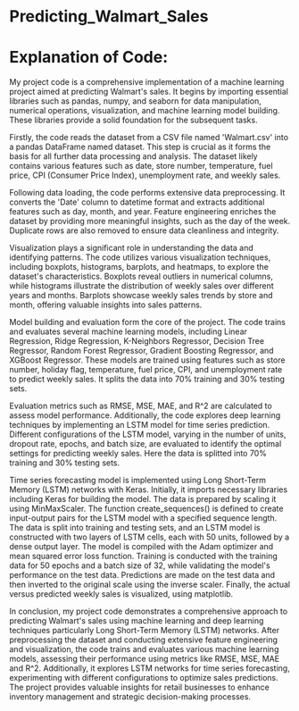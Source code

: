 # Predicting_Walmart_Sales

# Explanation of Code:
My project code is a comprehensive implementation of a machine learning project aimed at predicting Walmart's sales. It begins by importing essential libraries such as pandas, numpy, and seaborn for data manipulation, numerical operations, visualization, and machine learning model building. These libraries provide a solid foundation for the subsequent tasks.

Firstly, the code reads the dataset from a CSV file named 'Walmart.csv' into a pandas DataFrame named dataset. This step is crucial as it forms the basis for all further data processing and analysis. The dataset likely contains various features such as date, store number, temperature, fuel price, CPI (Consumer Price Index), unemployment rate, and weekly sales.

Following data loading, the code performs extensive data preprocessing. It converts the 'Date' column to datetime format and extracts additional features such as day, month, and year. Feature engineering enriches the dataset by providing more meaningful insights, such as the day of the week. Duplicate rows are also removed to ensure data cleanliness and integrity.

Visualization plays a significant role in understanding the data and identifying patterns. The code utilizes various visualization techniques, including boxplots, histograms, barplots, and heatmaps, to explore the dataset's characteristics. Boxplots reveal outliers in numerical columns, while histograms illustrate the distribution of weekly sales over different years and months. Barplots showcase weekly sales trends by store and month, offering valuable insights into sales patterns.

Model building and evaluation form the core of the project. The code trains and evaluates several machine learning models, including Linear Regression, Ridge Regression, K-Neighbors Regressor, Decision Tree Regressor, Random Forest Regressor, Gradient Boosting Regressor, and XGBoost Regressor. These models are trained using features such as store number, holiday flag, temperature, fuel price, CPI, and unemployment rate to predict weekly sales. It splits the data into 70% training and 30% testing sets.

Evaluation metrics such as RMSE, MSE, MAE, and R^2 are calculated to assess model performance. Additionally, the code explores deep learning techniques by implementing an LSTM model for time series prediction. Different configurations of the LSTM model, varying in the number of units, dropout rate, epochs, and batch size, are evaluated to identify the optimal settings for predicting weekly sales. Here the data is splitted into 70% training and 30% testing sets.

Time series forecasting model is implemented using Long Short-Term Memory (LSTM) networks with Keras. Initially, it imports necessary libraries including Keras for building the model. The data is prepared by scaling it using MinMaxScaler. The function create_sequences() is defined to create input-output pairs for the LSTM model with a specified sequence length. The data is split into training and testing sets, and an LSTM model is constructed with two layers of LSTM cells, each with 50 units, followed by a dense output layer. The model is compiled with the Adam optimizer and mean squared error loss function. Training is conducted with the training data for 50 epochs and a batch size of 32, while validating the model's performance on the test data. Predictions are made on the test data and then inverted to the original scale using the inverse scaler. Finally, the actual versus predicted weekly sales is visualized, using matplotlib.

In conclusion, my project code demonstrates a comprehensive approach to predicting Walmart's sales using machine learning and deep learning techniques particularly Long Short-Term Memory (LSTM) networks. After preprocessing the dataset and conducting extensive feature engineering and visualization, the code trains and evaluates various machine learning models, assessing their performance using metrics like RMSE, MSE, MAE and R^2. Additionally, it explores LSTM networks for time series forecasting, experimenting with different configurations to optimize sales predictions. The project provides valuable insights for retail businesses to enhance inventory management and strategic decision-making processes.
